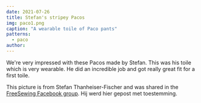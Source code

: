 ```yaml
---
date: 2021-07-26
title: Stefan's stripey Pacos
img: paco1.png
caption: "A wearable toile of Paco pants"
patterns:
  - paco
author:
---
```


We're very impressed with these Pacos made by Stefan. This was his toile which is very wearable. He did an incredible job and got really great fit for a first toile.

<Note>

This picture is from Stefan Thanheiser-Fischer and was shared in the [FreeSewing Facebook group](https://www.facebook.com/groups/627769821272714). Hij werd hier gepost met toestemming.

</Note>
